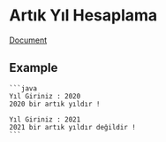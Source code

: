 # Artık Yıl Hesaplama

 [Document](https://academy.patika.dev/courses/java101/odev-artik-yil)

## Example
    
    ```java
    Yıl Giriniz : 2020
    2020 bir artık yıldır !

    Yıl Giriniz : 2021
    2021 bir artık yıldır değildir !
    ```
